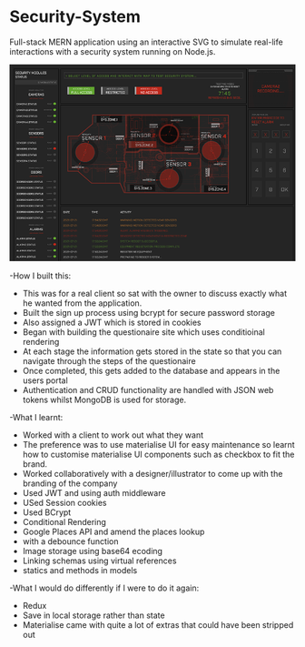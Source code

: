 # Security-System
Full-stack MERN application using an interactive SVG to simulate real-life interactions with a security system running on Node.js.

<img src="./Thumbnail.png">

-How I built this:
* This was for a real client so sat with the owner to discuss exactly what he wanted from the application.
* Built the sign up process using bcrypt for secure password storage
* Also assigned a JWT which is stored in cookies
* Began with building the questionaire site which uses conditioinal rendering
* At each stage the information gets stored in the state so that you can navigate through the steps of the questionaire
* Once completed, this gets added to the database and appears in the users portal 
* Authentication and CRUD functionality are handled with JSON web tokens whilst MongoDB is used for storage.

-What I learnt:
* Worked with a client to work out what they want
* The preference was to use materialise UI for easy maintenance so learnt how to customise materialise UI components such as checkbox to fit the brand.
* Worked collaboratively with a designer/illustrator to come up with the branding of the company
* Used JWT and using auth middleware
* USed Session cookies
* Used BCrypt
* Conditional Rendering
* Google Places API and amend the places lookup 
* with a debounce function
* Image storage using base64 ecoding
* Linking schemas using virtual references
* statics and methods in models

-What I would do differently if I were to do it again:
* Redux
* Save in local storage rather than state
* Materialise came with quite a lot of extras that could have been stripped out

